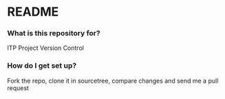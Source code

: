 # README #


### What is this repository for? ###

ITP Project Version Control

### How do I get set up? ###

Fork the repo, clone it in sourcetree, compare changes and send me a pull request
